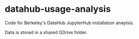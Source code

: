 # datahub-usage-analysis
Code for Berkeley's DataHub JupyterHub installation anaylsis.

Data is stored in a shared GDrive folder.
